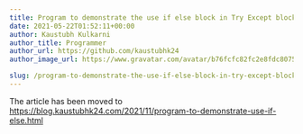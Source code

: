 ```yaml
---
title: Program to demonstrate the use if else block in Try Except block
date: 2021-05-22T01:52:11+00:00
author: Kaustubh Kulkarni
author_title: Programmer
author_url: https://github.com/kaustubhk24
author_image_url: https://www.gravatar.com/avatar/b76fcfc82fc2e8fdc8075636f1735f61?s=200

slug: /program-to-demonstrate-the-use-if-else-block-in-try-except-block/
---
```

The article has been moved to https://blog.kaustubhk24.com/2021/11/program-to-demonstrate-use-if-else.html
